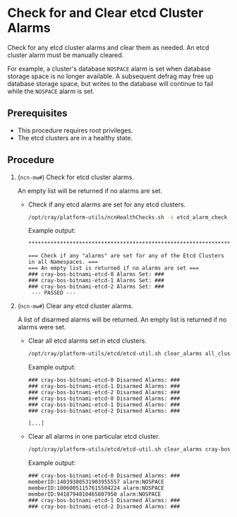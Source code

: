 # Check for and Clear etcd Cluster Alarms

Check for any etcd cluster alarms and clear them as needed. An etcd cluster alarm must be manually cleared.

For example, a cluster's database `NOSPACE` alarm is set when database storage space is no longer available. A subsequent defrag may free up database storage space, but writes to the database will continue to fail while the `NOSPACE` alarm is set.

## Prerequisites

- This procedure requires root privileges.
- The etcd clusters are in a healthy state.

## Procedure

1. (`ncn-mw#`) Check for etcd cluster alarms.

    An empty list will be returned if no alarms are set.

    - Check if any etcd alarms are set for any etcd clusters.

        ```bash
        /opt/cray/platform-utils/ncnHealthChecks.sh -s etcd_alarm_check
        ```

        Example output:

        ```text
        **************************************************************************

        === Check if any "alarms" are set for any of the Etcd Clusters in all Namespaces. ===
        === An empty list is returned if no alarms are set ===
        ### cray-bos-bitnami-etcd-0 Alarms Set: ###
        ### cray-bos-bitnami-etcd-1 Alarms Set: ###
        ### cray-bos-bitnami-etcd-2 Alarms Set: ###
         --- PASSED ---
        ```

1. (`ncn-mw#`) Clear any etcd cluster alarms.

    A list of disarmed alarms will be returned. An empty list is returned if no alarms were set.

    - Clear all etcd alarms set in etcd clusters.

        ```bash
        /opt/cray/platform-utils/etcd/etcd-util.sh clear_alarms all_clusters
        ```

        Example output:

        ```text
        ### cray-bos-bitnami-etcd-0 Disarmed Alarms: ###
        ### cray-bos-bitnami-etcd-1 Disarmed Alarms: ###
        ### cray-bos-bitnami-etcd-2 Disarmed Alarms: ###
        ### cray-bss-bitnami-etcd-0 Disarmed Alarms: ###
        ### cray-bss-bitnami-etcd-1 Disarmed Alarms: ###
        ### cray-bss-bitnami-etcd-2 Disarmed Alarms: ###

        [...]
        ```

    - Clear all alarms in one particular etcd cluster.

        ```bash
        /opt/cray/platform-utils/etcd/etcd-util.sh clear_alarms cray-bos
        ```

        Example output:

        ```text
        ### cray-bos-bitnami-etcd-0 Disarmed Alarms: ###
        memberID:14039380531903955557 alarm:NOSPACE
        memberID:10060051157615504224 alarm:NOSPACE
        memberID:9418794810465807950 alarm:NOSPACE
        ### cray-bos-bitnami-etcd-1 Disarmed Alarms: ###
        ### cray-bos-bitnami-etcd-2 Disarmed Alarms: ###
        ```
